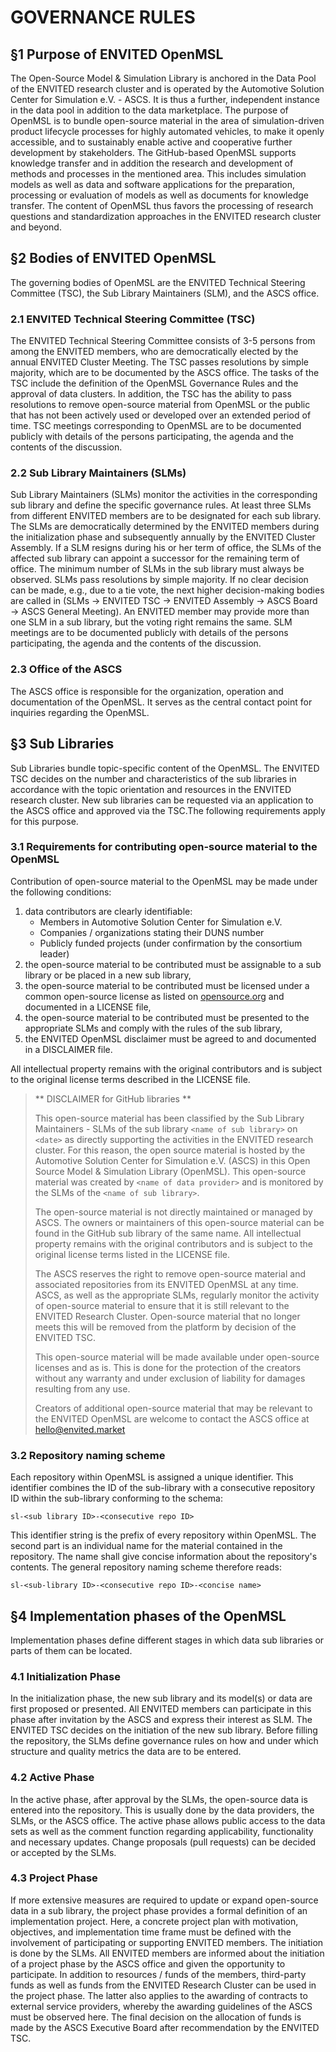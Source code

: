 # GOVERNANCE RULES

## §1 Purpose of ENVITED OpenMSL

The Open-Source Model & Simulation Library is anchored in the Data Pool of the ENVITED research cluster and is operated by the Automotive Solution Center for Simulation e.V. - ASCS.
It is thus a further, independent instance in the data pool in addition to the data marketplace.
The purpose of OpenMSL is to bundle open-source material in the area of simulation-driven product lifecycle processes for highly automated vehicles, to make it openly accessible, and to sustainably enable active and cooperative further development by stakeholders.
The GitHub-based OpenMSL supports knowledge transfer and in addition the research and development of methods and processes in the mentioned area.
This includes simulation models as well as data and software applications for the preparation, processing or evaluation of models as well as documents for knowledge transfer.
The content of OpenMSL thus favors the processing of research questions and standardization approaches in the ENVITED research cluster and beyond.

## §2 Bodies of ENVITED OpenMSL

The governing bodies of OpenMSL are the ENVITED Technical Steering Committee (TSC), the Sub Library Maintainers (SLM), and the ASCS office.

### 2.1 ENVITED Technical Steering Committee (TSC)

The ENVITED Technical Steering Committee consists of 3-5 persons from among the ENVITED members, who are democratically elected by the annual ENVITED Cluster Meeting.
The TSC passes resolutions by simple majority, which are to be documented by the ASCS office.
The tasks of the TSC include the definition of the OpenMSL Governance Rules and the approval of data clusters.
In addition, the TSC has the ability to pass resolutions to remove open-source material from OpenMSL or the public that has not been actively used or developed over an extended period of time.
TSC meetings corresponding to OpenMSL are to be documented publicly with details of the persons participating, the agenda and the contents of the discussion.

### 2.2 Sub Library Maintainers (SLMs)

Sub Library Maintainers (SLMs) monitor the activities in the corresponding sub library and define the specific governance rules.
At least three SLMs from different ENVITED members are to be designated for each sub library.
The SLMs are democratically determined by the ENVITED members during the initialization phase and subsequently annually by the ENVITED Cluster Assembly.
If a SLM resigns during his or her term of office, the SLMs of the affected sub library can appoint a successor for the remaining term of office.
The minimum number of SLMs in the sub library must always be observed.
SLMs pass resolutions by simple majority. If no clear decision can be made, e.g., due to a tie vote, the next higher decision-making bodies are called in (SLMs &rarr; ENVITED TSC &rarr; ENVITED Assembly &rarr; ASCS Board &rarr; ASCS General Meeting).
An ENVITED member may provide more than one SLM in a sub library, but the voting right remains the same.
SLM meetings are to be documented publicly with details of the persons participating, the agenda and the contents of the discussion.  

### 2.3 Office of the ASCS

The ASCS office is responsible for the organization, operation and documentation of the OpenMSL.
It serves as the central contact point for inquiries regarding the OpenMSL.

## §3 Sub Libraries

Sub Libraries bundle topic-specific content of the OpenMSL.
The ENVITED TSC decides on the number and characteristics of the sub libraries in accordance with the topic orientation and resources in the ENVITED research cluster.
New sub libraries can be requested via an application to the ASCS office and approved via the TSC.The following requirements apply for this purpose.

### 3.1 Requirements for contributing open-source material to the OpenMSL

Contribution of open-source material to the OpenMSL may be made under the following conditions:

1. data contributors are clearly identifiable:
   - Members in Automotive Solution Center for Simulation e.V.
   - Companies / organizations stating their DUNS number
   - Publicly funded projects (under confirmation by the consortium leader)
2. the open-source material to be contributed must be assignable to a sub library or be placed in a new sub library,
3. the open-source material to be contributed must be licensed under a common open-source license as listed on [opensource.org](https://opensource.org/) and documented in a LICENSE file,
4. the open-source material to be contributed must be presented to the appropriate SLMs and comply with the rules of the sub library,
5. the ENVITED OpenMSL disclaimer must be agreed to and documented in a DISCLAIMER file.

All intellectual property remains with the original contributors and is subject to the original license terms described in the LICENSE file.

> ** DISCLAIMER for GitHub libraries **
>
> This open-source material has been classified by the Sub Library Maintainers -  SLMs of the sub library `<name of sub library>` on `<date>` as directly supporting the activities in the ENVITED research cluster.
> For this reason, the open source material is hosted by the Automotive Solution Center for Simulation e.V. (ASCS) in this Open Source Model & Simulation Library (OpenMSL).
> This open-source material was created by `<name of data provider>` and is monitored by the SLMs of the `<name of sub library>`.
>
> The open-source material is not directly maintained or managed by ASCS.
> The owners or maintainers of this open-source material can be found in the GitHub sub library of the same name. All intellectual property remains with the original contributors and is subject to the original license terms listed in the LICENSE file.
>
> The ASCS reserves the right to remove open-source material and associated repositories from its ENVITED OpenMSL at any time.
> ASCS, as well as the appropriate SLMs, regularly monitor the activity of open-source material to ensure that it is still relevant to the ENVITED Research Cluster.
> Open-source material that no longer meets this will be removed from the platform by decision of the ENVITED TSC.
>
> This open-source material will be made available under open-source licenses and as is.
> This is done for the protection of the creators without any warranty and under exclusion of liability for damages resulting from any use.
>
> Creators of additional open-source material that may be relevant to the ENVITED OpenMSL are welcome to contact the ASCS office at [hello@envited.market](mailto:hello@envited.market)

### 3.2 Repository naming scheme

Each repository within OpenMSL is assigned a unique identifier.
This identifier combines the ID of the sub-library with a consecutive repository ID within the sub-library conforming to the schema:

`sl-<sub library ID>-<consecutive repo ID>`
   
This identifier string is the prefix of every repository within OpenMSL.
The second part is an individual name for the material contained in the repository.
The name shall give concise information about the repository's contents.
The general repository naming scheme therefore reads:

`sl-<sub-library ID>-<consecutive repo ID>-<concise name>`

## §4 Implementation phases of the OpenMSL

Implementation phases define different stages in which data sub libraries or parts of them can be located.

### 4.1 Initialization Phase

In the initialization phase, the new sub library and its model(s) or data are first proposed or presented.
All ENVITED members can participate in this phase after invitation by the ASCS and express their interest as SLM.
The ENVITED TSC decides on the initiation of the new sub library.
Before filling the repository, the SLMs define governance rules on how and under which structure and quality metrics the data are to be entered.

### 4.2 Active Phase

In the active phase, after approval by the SLMs, the open-source data is entered into the repository.
This is usually done by the data providers, the SLMs, or the ASCS office.
The active phase allows public access to the data sets as well as the comment function regarding applicability, functionality and necessary updates.
Change proposals (pull requests) can be decided or accepted by the SLMs.

### 4.3 Project Phase

If more extensive measures are required to update or expand open-source data in a sub library, the project phase provides a formal definition of an implementation project.
Here, a concrete project plan with motivation, objectives, and implementation time frame must be defined with the involvement of participating or supporting ENVITED members.
The initiation is done by the SLMs.
All ENVITED members are informed about the initiation of a project phase by the ASCS office and given the opportunity to participate.
In addition to resources / funds of the members, third-party funds as well as funds from the ENVITED Research Cluster can be used in the project phase.
The latter also applies to the awarding of contracts to external service providers, whereby the awarding guidelines of the ASCS must be observed here.
The final decision on the allocation of funds is made by the ASCS Executive Board after recommendation by the ENVITED TSC.
